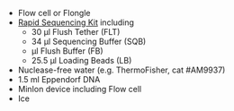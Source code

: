- Flow cell or Flongle
- [Rapid Sequencing Kit](https://store.nanoporetech.com/sample-prep/rapid-sequencing-kit.html) including
    - 30 µl Flush Tether (FLT)
    - 34 μl Sequencing Buffer (SQB)
    -  µl Flush Buffer (FB)
    - 25.5 μl Loading Beads (LB)
- Nuclease-free water (e.g. ThermoFisher, cat #AM9937)
- 1.5 ml Eppendorf DNA 
- MinIon device including Flow cell
- Ice